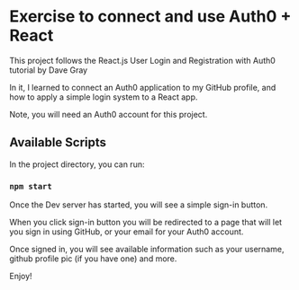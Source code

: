 # Exercise to connect and use Auth0 + React

This project follows the React.js User Login and Registration with Auth0 tutorial by Dave Gray

In it, I learned to connect an Auth0 application to my GitHub profile, and how to apply a simple login system to a React app.

Note, you will need an Auth0 account for this project. 

## Available Scripts

In the project directory, you can run:

### `npm start`

Once the Dev server has started, you will see a simple sign-in button.

When you click sign-in button you will be redirected to a page that will let you sign in using GitHub, or your email for your Auth0 account. 

Once signed in, you will see available information such as your username, github profile pic (if you have one) and more.  

Enjoy!